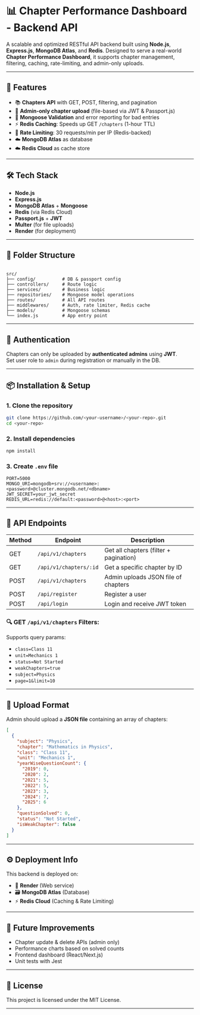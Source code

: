 # 📊 Chapter Performance Dashboard - Backend API

A scalable and optimized RESTful API backend built using **Node.js**, **Express.js**, **MongoDB Atlas**, and **Redis**. Designed to serve a real-world **Chapter Performance Dashboard**, it supports chapter management, filtering, caching, rate-limiting, and admin-only uploads.

---

## 🚀 Features

- 📚 **Chapters API** with GET, POST, filtering, and pagination
- 🔐 **Admin-only chapter upload** (file-based via JWT & Passport.js)
- 🧹 **Mongoose Validation** and error reporting for bad entries
- ⚡ **Redis Caching**: Speeds up GET `/chapters` (1-hour TTL)
- 🚫 **Rate Limiting**: 30 requests/min per IP (Redis-backed)
- ☁️ **MongoDB Atlas** as database
- ☁️ **Redis Cloud** as cache store

---

## 🛠 Tech Stack

- **Node.js**
- **Express.js**
- **MongoDB Atlas** + **Mongoose**
- **Redis** (via Redis Cloud)
- **Passport.js** + **JWT**
- **Multer** (for file uploads)
- **Render** (for deployment)

---

## 📁 Folder Structure

```

src/
├── config/          # DB & passport config
├── controllers/     # Route logic
├── services/        # Business logic
├── repositories/    # Mongoose model operations
├── routes/          # All API routes
├── middlewares/     # Auth, rate limiter, Redis cache
├── models/          # Mongoose schemas
└── index.js         # App entry point

````

---

## 🔐 Authentication

Chapters can only be uploaded by **authenticated admins** using **JWT**.  
Set user role to `admin` during registration or manually in the DB.

---

## 📦 Installation & Setup

### 1. Clone the repository

```bash
git clone https://github.com/<your-username>/<your-repo>.git
cd <your-repo>
````

### 2. Install dependencies

```bash
npm install
```

### 3. Create `.env` file

```env
PORT=5000
MONGO_URI=mongodb+srv://<username>:<password>@cluster.mongodb.net/<dbname>
JWT_SECRET=your_jwt_secret
REDIS_URL=redis://default:<password>@<host>:<port>
```

---

## 🧪 API Endpoints

| Method | Endpoint               | Description                            |
| ------ | ---------------------- | -------------------------------------- |
| GET    | `/api/v1/chapters`     | Get all chapters (filter + pagination) |
| GET    | `/api/v1/chapters/:id` | Get a specific chapter by ID           |
| POST   | `/api/v1/chapters`     | Admin uploads JSON file of chapters    |
| POST   | `/api/register`        | Register a user                        |
| POST   | `/api/login`           | Login and receive JWT token            |

### 🔍 GET `/api/v1/chapters` Filters:

Supports query params:

* `class=Class 11`
* `unit=Mechanics 1`
* `status=Not Started`
* `weakChapters=true`
* `subject=Physics`
* `page=1&limit=10`

---

## 📂 Upload Format

Admin should upload a **JSON file** containing an array of chapters:

```json
[
  {
    "subject": "Physics",
    "chapter": "Mathematics in Physics",
    "class": "Class 11",
    "unit": "Mechanics 1",
    "yearWiseQuestionCount": {
      "2019": 0,
      "2020": 2,
      "2021": 5,
      "2022": 5,
      "2023": 3,
      "2024": 7,
      "2025": 6
    },
    "questionSolved": 0,
    "status": "Not Started",
    "isWeakChapter": false
  }
]
```

---

## ⚙️ Deployment Info

This backend is deployed on:

* 🔗 **Render** (Web service)
* 🗃️ **MongoDB Atlas** (Database)
* ⚡ **Redis Cloud** (Caching & Rate Limiting)

---

## 🧠 Future Improvements

* Chapter update & delete APIs (admin only)
* Performance charts based on solved counts
* Frontend dashboard (React/Next.js)
* Unit tests with Jest

---

## 📄 License

This project is licensed under the MIT License.

---
